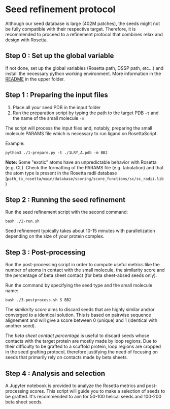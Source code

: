 # Seed refinement protocol

Although our seed database is large (402M patches), the seeds might not be fully compatible with their respective target. Therefore, it is recommended to proceed to a refinement protocol that combines relax and design with Rosetta.

## Step 0 : Set up the global variable

If not done, set up the global variables (Rosetta path, DSSP path, etc...) and install the necessary python working environment. More information in the [README](../README.md) in the upper folder.

## Step 1 : Preparing the input files

1. Place all your seed PDB in the input folder
2. Run the preparation script by typing the path to the target PDB `-t` and the name of the small molecule `-m`

The script will process the input files and, notably, preparing the small molecule PARAMS file which is necessary to run ligand on RosettaScript.

Example:
```
python3 ./1-prepare.py -t ./1LRY_A.pdb -m BB2
```
**Note:** Some "exotic" atoms have an unpredictable behavior with Rosetta (e.g. CL). Check the formatting of the PARAMS file (e.g. tabulation) and that the atom type is present in the Rosetta radii database (`path_to_rosetta/main/database/scoring/score_functions/sc/sc_radii.lib`)

## Step 2 : Running the seed refinement

Run the seed refinement script with the second command:
```
bash ./2-run.sh
```
Seed refinement typically takes about 10-15 minutes with parallelization depending on the size of your protein complex. 

## Step 3 : Post-processing

Run the post-processing script in order to compute useful metrics like the number of atoms in contact with the small molecule, the similarity score and the percentage of beta sheet contact (for beta sheet-absed seeds only).

Run the command by specifying the seed type and the small molecule name:
```
bash ./3-postprocess.sh S BB2
```

The *similarity score* aims to discard seeds that are highly similar and/or converged to a identical solution. This is based on pairwise sequence alignement and will give a score between 0 (unique) and 1 (identical with another seed).

The *beta sheet contact percentage* is useful to discard seeds whose contacts with the target protein are mostly made by loop regions. Due to their difficulty to be grafted to a scaffold protein, loop regions are cropped in the seed grafting protocol, therefore justifying the need of focusing on seeds that primarily rely on contacts made by beta sheets.

## Step 4 : Analysis and selection

A Jupyter notebook is provided to analyze the Rosetta metrics and post-processing scores. This script will guide you to make a selection of seeds to be grafted. It's recommended to aim for 50-100 helical seeds and 100-200 beta sheet seeds. 
